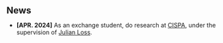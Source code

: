 <h1 id="news"></h1>

<h2 style="margin: 30px 0px 10px;">News</h2>

<ul>


<li><strong>[APR. 2024]</strong> As an exchange student, do research at <span style="color:#e74d3c"><a href="https://cispa.de/en">CISPA</a></span>, under the supervision of <span style="color:#e74d3c"><a href="https://www.julianloss.com/">Julian Loss</a></span>.</li>

</div>
</ul>
